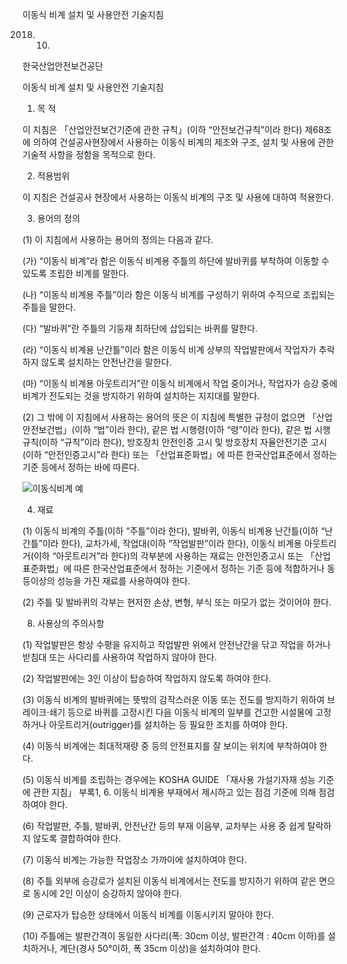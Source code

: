 이동식 비계 설치 및 사용안전 기술지침

2018. 10.

한국산업안전보건공단

이동식 비계 설치 및 사용안전 기술지침

1. 목 적

이 지침은 「산업안전보건기준에 관한 규칙」(이하 “안전보건규칙”이라 한다) 제68조에 의하여 건설공사현장에서 사용하는 이동식 비계의 제조와 구조, 설치 및 사용에 관한 기술적 사항을 정함을 목적으로 한다.

2. 적용범위

이 지침은 건설공사 현장에서 사용하는 이동식 비계의 구조 및 사용에 대하여 적용한다.

3. 용어의 정의

(1) 이 지침에서 사용하는 용어의 정의는 다음과 같다.

(가) “이동식 비계”라 함은 이동식 비계용 주틀의 하단에 발바퀴를 부착하여 이동할 수 있도록 조립한 비계를 말한다.

(나) “이동식 비계용 주틀”이라 함은 이동식 비계를 구성하기 위하여 수직으로 조립되는 주틀을 말한다.

(다) “발바퀴”란 주틀의 기둥재 최하단에 삽입되는 바퀴를 말한다.

(라) “이동식 비계용 난간틀”이라 함은 이동식 비계 상부의 작업발판에서 작업자가 추락하지 않도록 설치하는 안전난간을 말한다.

(마) “이동식 비계용 아웃트리거”란 이동식 비계에서 작업 중이거나, 작업자가 승강 중에 비계가 전도되는 것을 방지하기 위하여 설치하는 지지대를 말한다.

(2) 그 밖에 이 지침에서 사용하는 용어의 뜻은 이 지침에 특별한 규정이 없으면 「산업안전보건법」(이하 “법”이라 한다), 같은 법 시행령(이하 “령”이라 한다), 같은 법 시행규칙(이하 “규칙”이라 한다), 방호장치 안전인증 고시 및 방호장치 자율안전기준 고시(이하 “안전인증고시”라 한다) 또는 「산업표준화법」에 따른 한국산업표준에서 정하는 기준 등에서 정하는 바에 따른다.

![이동식비계 예](그림1)

4. 재료

(1) 이동식 비계의 주틀(이하 “주틀”이라 한다), 발바퀴, 이동식 비계용 난간틀(이하 “난간틀”이라 한다), 교차가세, 작업대(이하 “작업발판”이라 한다), 이동식 비계용 아웃트리거(이하 “아웃트리거”라 한다)의 각부분에 사용하는 재료는 안전인증고시 또는 「산업표준화법」에 따른 한국산업표준에서 정하는 기준에서 정하는 기준 등에 적합하거나 동등이상의 성능을 가진 재료를 사용하여야 한다.

(2) 주틀 및 발바퀴의 각부는 현저한 손상, 변형, 부식 또는 마모가 없는 것이어야 한다.

8. 사용상의 주의사항

(1) 작업발판은 항상 수평을 유지하고 작업발판 위에서 안전난간을 닦고 작업을 하거나 받침대 또는 사다리를 사용하여 작업하지 않아야 한다.

(2) 작업발판에는 3인 이상이 탑승하여 작업하지 않도록 하여야 한다.

(3) 이동식 비계의 발바퀴에는 뜻밖의 감작스러운 이동 또는 전도를 방지하기 위하여 브레이크·쇄기 등으로 바퀴를 고정시킨 다음 이동식 비계의 일부를 건고한 시설물에 고정하거나 아웃트리거(outrigger)를 설치하는 등 필요한 조치를 하여야 한다.

(4) 이동식 비계에는 최대적재량 중 등의 안전표지를 잘 보이는 위치에 부착하여야 한다.

(5) 이동식 비계를 조립하는 경우에는 KOSHA GUIDE 「재사용 가설기자재 성능 기준에 관한 지침」 부록1, 6. 이동식 비계용 부재에서 제시하고 있는 점검 기준에 의해 점검하여야 한다.

(6) 작업발판, 주틀, 발바퀴, 안전난간 등의 부재 이음부, 교차부는 사용 중 쉽게 탈락하지 않도록 결합하여야 한다.

(7) 이동식 비계는 가능한 작업장소 가까이에 설치하여야 한다.

(8) 주틀 외부에 승강로가 설치된 이동식 비계에서는 전도를 방지하기 위하여 같은 면으로 동시에 2인 이상이 승강하지 않아야 한다.

(9) 근로자가 탑승한 상태에서 이동식 비계를 이동시키지 말아야 한다.

(10) 주틀에는 발판간격이 동일한 사다리(폭: 30cm 이상, 발판간격 : 40cm 이하)를 설치하거나, 계단(경사 50°이하, 폭 35cm 이상)을 설치하여야 한다.

